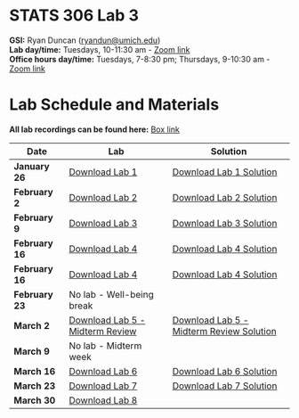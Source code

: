 # STATS 306 Lab 3

**GSI:** Ryan Duncan (ryandun@umich.edu)\
**Lab day/time:** Tuesdays, 10-11:30 am - [Zoom link](https://umich.zoom.us/j/95251950841?pwd=QnhYa2hhMjY5NFZNbjFCMFFqS1JXZz09)\
**Office hours day/time:** Tuesdays, 7-8:30 pm; Thursdays, 9-10:30 am - [Zoom link](https://umich.zoom.us/j/97444539797?pwd=ZWJ5QVFzY2k1L2JvbTBBK1NWVS9rQT09)

# Lab Schedule and Materials
**All lab recordings can be found here:** [Box link](https://umich.box.com/s/sj376okeyvvqbs4htjtp3i48dj3avnqv)

Date | Lab | Solution
--- | --- | ---
**January 26** | <a href="stats306_lab1_empty.ipynb">Download Lab 1</a> | <a href="stats306_lab1_solution.ipynb">Download Lab 1 Solution</a> 
**February 2** | <a href="stats306_lab2_empty.ipynb">Download Lab 2</a> | <a href="stats306_lab2_solution.ipynb">Download Lab 2 Solution</a> 
**February 9** | <a href="stats306_lab3_empty.ipynb">Download Lab 3</a> | <a href="stats306_lab3_solution.ipynb">Download Lab 3 Solution</a> 
**February 16** | <a href="stats306_lab4_empty.ipynb">Download Lab 4</a> | <a href="stats306_lab4_solution.ipynb">Download Lab 4 Solution</a> 
**February 16** | <a href="stats306_lab4_empty.ipynb">Download Lab 4</a> | <a href="stats306_lab4_solution.ipynb">Download Lab 4 Solution</a> 
**February 23** | No lab - Well-being break | 
**March 2** | <a href="stats306_review_empty.ipynb">Download Lab 5 - Midterm Review</a> | <a href="stats306_review_solution.ipynb">Download Lab 5 - Midterm Review Solution</a>
**March 9** | No lab - Midterm week | 
**March 16** | <a href="stats306_lab6_empty.ipynb">Download Lab 6</a> | <a href="stats306_lab6_solution.ipynb">Download Lab 6 Solution</a> 
**March 23** | <a href="stats306_lab7_empty.ipynb">Download Lab 7</a> | <a href="stats306_lab7_solution.ipynb">Download Lab 7 Solution</a> 
**March 30** | <a href="stats306_lab8_empty.ipynb">Download Lab 8</a> |
